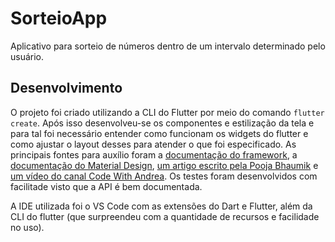 # SorteioApp

Aplicativo para sorteio de números dentro de um intervalo determinado pelo usuário.

## Desenvolvimento

O projeto foi criado utilizando a CLI do Flutter por meio do comando `flutter create`. 
Após isso desenvolveu-se os componentes e estilização da tela e para tal foi necessário entender como funcionam os widgets do flutter e como ajustar o layout desses para atender o que foi especificado. 
As principais fontes para auxílio foram a [documentação do framework](https://api.flutter.dev), a [documentação do Material Design](https://material.io/), [um artigo escrito pela Pooja Bhaumik](https://medium.com/flutter-community/breaking-layouts-in-rows-and-columns-in-flutter-8ea1ce4c1316) e [um vídeo do canal Code With Andrea](https://www.youtube.com/watch?v=RJEnTRBxaSg).
Os testes foram desenvolvidos com facilitade visto que a API é bem documentada.

A IDE utilizada foi o VS Code com as extensões do Dart e Flutter, além da CLI do flutter (que surpreendeu com a quantidade de recursos e facilidade no uso).